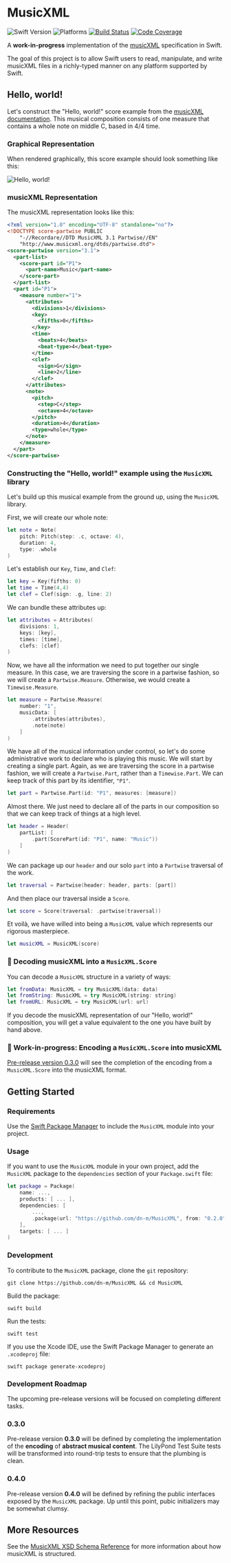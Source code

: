 # MusicXML

![Swift Version](https://img.shields.io/badge/Swift-5.1-orange.svg)
![Platforms](https://img.shields.io/badge/platform-linux%20%7C%20macOS%20%7C%20iOS%20%7C%20watchOS%20%7C%20tvOS-lightgrey)
[![Build Status](https://travis-ci.org/dn-m/MusicXML.svg?branch=latest)](https://travis-ci.org/dn-m/MusicXML)
[![Code Coverage](https://codecov.io/gh/dn-m/MusicXML/branch/latest/graph/badge.svg)](https://codecov.io/github/dn-m/MusicXML)

A **work-in-progress** implementation of the [musicXML](https://www.musicxml.com) specification in Swift.

The goal of this project is to allow Swift users to read, manipulate, and write musicXML files in a richly-typed manner on any platform supported by Swift.

## Hello, world!

Let's construct the "Hello, world!" score example from the [musicXML documentation](https://www.musicxml.com/tutorial/hello-world/). This musical composition consists of one measure that contains a whole note on middle C, based in 4/4 time.

### Graphical Representation

When rendered graphically, this score example should look something like this:

![Hello, world!](Documentation/hello_world.gif)

### musicXML Representation

The musicXML representation looks like this:

```XML
<?xml version="1.0" encoding="UTF-8" standalone="no"?>
<!DOCTYPE score-partwise PUBLIC
    "-//Recordare//DTD MusicXML 3.1 Partwise//EN"
    "http://www.musicxml.org/dtds/partwise.dtd">
<score-partwise version="3.1">
  <part-list>
    <score-part id="P1">
      <part-name>Music</part-name>
    </score-part>
  </part-list>
  <part id="P1">
    <measure number="1">
      <attributes>
        <divisions>1</divisions>
        <key>
          <fifths>0</fifths>
        </key>
        <time>
          <beats>4</beats>
          <beat-type>4</beat-type>
        </time>
        <clef>
          <sign>G</sign>
          <line>2</line>
        </clef>
      </attributes>
      <note>
        <pitch>
          <step>C</step>
          <octave>4</octave>
        </pitch>
        <duration>4</duration>
        <type>whole</type>
      </note>
    </measure>
  </part>
</score-partwise>
```

### Constructing the "Hello, world!" example using the `MusicXML` library

Let's build up this musical example from the ground up, using the `MusicXML` library. 

First, we will create our whole note:

```Swift
let note = Note(
    pitch: Pitch(step: .c, octave: 4), 
    duration: 4, 
    type: .whole
)
```

Let's establish our `Key`, `Time`, and `Clef`:

```Swift
let key = Key(fifths: 0)
let time = Time(4,4)
let clef = Clef(sign: .g, line: 2)
```

We can bundle these attributes up:

```Swift
let attributes = Attributes(
    divisions: 1,
    keys: [key],
    times: [time],
    clefs: [clef]
)
```

Now, we have all the information we need to put together our single measure. In this case, we are traversing the score in a partwise fashion, so we will create a `Partwise.Measure`. Otherwise, we would create a `Timewise.Measure`.

```Swift
let measure = Partwise.Measure(
    number: "1",
    musicData: [
        .attributes(attributes),
        .note(note)
    ]
)
```

We have all of the musical information under control, so let's do some administrative work to declare who is playing this music. We will start by creating a single part. Again, as we are traversing the score in a partwise fashion, we will create a `Partwise.Part`, rather than a `Timewise.Part`. We can keep track of this part by its identifier, `"P1"`.

```Swift
let part = Partwise.Part(id: "P1", measures: [measure])
```

Almost there. We just need to declare all of the parts in our composition so that we can keep track of things at a high level.

```Swift
let header = Header(
    partList: [
        .part(ScorePart(id: "P1", name: "Music"))
    ]
)
```

We can package up our `header` and our solo `part` into a `Partwise` traversal of the work.

```Swift
let traversal = Partwise(header: header, parts: [part])
```

And then place our traversal inside a `Score`.

```Swift
let score = Score(traversal: .partwise(traversal))

```

Et voilà, we have willed into being a `MusicXML` value which represents our rigorous masterpiece.

```Swift
let musicXML = MusicXML(score)
```

### 🧬 Decoding musicXML into a `MusicXML.Score`

You can decode a `MusicXML` structure in a variety of ways:

```Swift
let fromData: MusicXML = try MusicXML(data: data)
let fromString: MusicXML = try MusicXML(string: string)
let fromURL: MusicXML = try MusicXML(url: url)
```

If you decode the musicXML representation of our "Hello, world!" composition, you will get a value equivalent to the one you have built by hand above.

### 🚧 Work-in-progress: Encoding a `MusicXML.Score` into musicXML

[Pre-release version 0.3.0](https://github.com/dn-m/MusicXML/milestone/1) will see the completion of the encoding from a `MusicXML.Score` into the musicXML format.


## Getting Started

### Requirements

Use the [Swift Package Manager](https://swift.org/package-manager/) to include the `MusicXML` module into your project.

### Usage

If you want to use the `MusicXML` module in your own project, add the `MusicXML` package to the `dependencies` section of your `Package.swift` file:

```Swift
let package = Package(
    name: ...,
    products: [ ... ],
    dependencies: [
        ...,
        .package(url: "https://github.com/dn-m/MusicXML", from: "0.2.0")
    ],
    targets: [ ... ]
)
```

### Development

To contribute to the `MusicXML` package, clone the `git` repository:

```
git clone https://github.com/dn-m/MusicXML && cd MusicXML
```

Build the package:

```
swift build
```

Run the tests:

```
swift test
```

If you use the Xcode IDE, use the Swift Package Manager to generate an `.xcodeproj` file:

```
swift package generate-xcodeproj
```

### Development Roadmap

The upcoming pre-release versions will be focused on completing different tasks.

### 0.3.0

Pre-release version **0.3.0** will be defined by completing the implementation of the **encoding** of **abstract musical content**. The LilyPond Test Suite tests will be transformed into round-trip tests to ensure that the plumbing is clean.

### 0.4.0

Pre-release version **0.4.0** will be defined by refining the public interfaces exposed by the `MusicXML` package. Up until this point, pubic initializers may be somewhat clumsy.


## More Resources

See the [MusicXML XSD Schema Reference](http://usermanuals.musicxml.com/MusicXML/MusicXML.htm#MusicXMLReference.htm%3FTocPath%3DMusicXML%2520Reference%7C_____0) for more information about how musicXML is structured.
